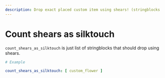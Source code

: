 ```yaml
---
description: Drop exact placed custom item using shears! (stringblocks only)
---
```


# Count shears as silktouch

`count_shears_as_silktouch` is just list of stringblocks that should drop using shears.

```yaml
# Example

count_shears_as_silktouch: [ custom_flower ] 
```
